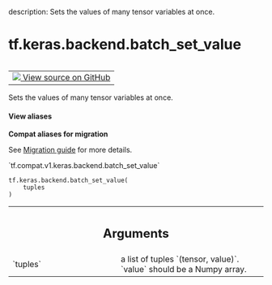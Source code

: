 description: Sets the values of many tensor variables at once.

<div itemscope itemtype="http://developers.google.com/ReferenceObject">
<meta itemprop="name" content="tf.keras.backend.batch_set_value" />
<meta itemprop="path" content="Stable" />
</div>

# tf.keras.backend.batch_set_value

<!-- Insert buttons and diff -->

<table class="tfo-notebook-buttons tfo-api nocontent" align="left">
<td>
  <a target="_blank" href="https://github.com/tensorflow/tensorflow/blob/r2.2/tensorflow/python/keras/backend.py#L3374-L3409">
    <img src="https://www.tensorflow.org/images/GitHub-Mark-32px.png" />
    View source on GitHub
  </a>
</td>
</table>



Sets the values of many tensor variables at once.

<section class="expandable">
  <h4 class="showalways">View aliases</h4>
  <p>
<b>Compat aliases for migration</b>
<p>See
<a href="https://www.tensorflow.org/guide/migrate">Migration guide</a> for
more details.</p>
<p>`tf.compat.v1.keras.backend.batch_set_value`</p>
</p>
</section>

<pre class="devsite-click-to-copy prettyprint lang-py tfo-signature-link">
<code>tf.keras.backend.batch_set_value(
    tuples
)
</code></pre>



<!-- Placeholder for "Used in" -->


<!-- Tabular view -->
 <table class="responsive fixed orange">
<colgroup><col width="214px"><col></colgroup>
<tr><th colspan="2"><h2 class="add-link">Arguments</h2></th></tr>

<tr>
<td>
`tuples`
</td>
<td>
a list of tuples `(tensor, value)`.
`value` should be a Numpy array.
</td>
</tr>
</table>

